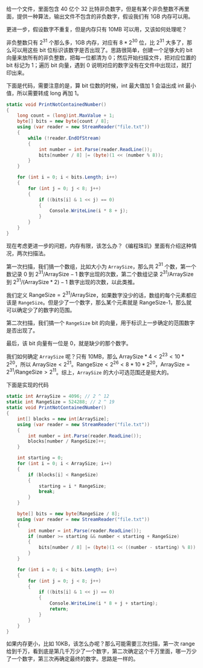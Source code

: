 给一个文件，里面包含 40 亿个 32 比特非负数字，但是有某个非负整数不再里面，提供一种算法，输出文件不包含的非负数字，假设我们有 1GB 内存可以用。

更进一步，假设数字不重复，但是内存只有 10MB 可以用，又该如何处理呢？

非负整数只有 $2^{31}$ 个那么多，1GB 内存，对应有 $8 * 2^{30}$ 位，比 $2^{31}$ 大多了，那么可以用这些 bit 位标识该数字是否出现了。思路很简单，创建一个足够大的 bit 向量来放所有的非负整数，把每一位都清为 0；然后开始扫描文件，把对应位置的 bit 标记为 1；遍历 bit 向量，遇到 0 说明对应的数字没有在文件中出现过，就打印出来。

下面是代码，需要注意的是，算 bit 位数的时候，int 最大值加 1 会溢出成 int 最小值，所以需要转成 long 再加 1。
``` csharp
static void PrintNotContainedNumber()
{
	long count = (long)int.MaxValue + 1;
	byte[] bits = new byte[count / 8];
	using (var reader = new StreamReader("file.txt"))
	{
		while (!reader.EndOfStream)
		{
			int number = int.Parse(reader.ReadLine());
			bits[number / 8] |= (byte)(1 << (number % 8));
		}
	}

	for (int i = 0; i < bits.Length; i++)
	{
		for (int j = 0; j < 8; j++)
		{
			if ((bits[i] & 1 << j) == 0)
			{
				Console.WriteLine(i * 8 + j);
			}
		}
	}
}
```

现在考虑更进一步的问题，内存有限，该怎么办？《编程珠玑》里面有介绍这种情况，两次扫描法。

第一次扫描，我们搞一个数组，比如大小为 `ArraySize`，那么共 $2^{31}$ 个数，第一个数记录 0 到 $2^{31}/\text{ArraySize} - 1$ 数字出现的次数，第二个数组记录 $2^{31}/\text{ArraySize}$ 到 $2^{31}/(\text{ArraySize} *2)-1$ 数字出现的次数，以此类推。

我们定义 $\text{RangeSize} = 2^{31}/\text{ArraySize}$，如果数字没少的话，数组的每个元素都应该是 `RangeSize`。但是少了一个数字，那么某个元素就是 RangeSize-1，那么就可以确定少了的数字的范围。

第二次扫描，我们搞一个 `RangeSize` bit 的向量，用于标识上一步确定的范围数字是否出现了。

最后，该 bit 向量有一位是 0，就是缺少的那个数字。

我们如何确定  `ArraySize` 呢？只有 10MB，那么 $\text{ArraySize} * 4 < 2^{23} < 10 * 2^{20}$，所以 $\text{ArraySize} < 2^{21}$。$\text{RangeSize} < 2^{26} < 8 * 10 * 2^{20}$，$\text{ArraySize}=2^{31}/\text{RangeSize}>2^{11}$。综上，`ArraySize` 的大小可选范围还是挺大的。

下面是实现的代码
``` csharp
static int ArraySize = 4096; // 2 ^ 12
static int RangeSize = 524288; // 2 ^ 19
static void PrintNotContainedNumber()
{
	int[] blocks = new int[ArraySize];
	using (var reader = new StreamReader("file.txt"))
	{
		int number = int.Parse(reader.ReadLine());
		blocks[number / RangeSize]++;
	}

	int starting = 0;
	for (int i = 0; i < ArraySize; i++)
	{
		if (blocks[i] < RangeSize)
		{
			starting = i * RangeSize;
			break;
		}
	}

	byte[] bits = new byte[RangeSize / 8];
	using (var reader = new StreamReader("file.txt"))
	{
		int number = int.Parse(reader.ReadLine());
		if (number >= starting && number < starting + RangeSize)
		{
			bits[number / 8] |= (byte)(1 << ((number - starting) % 8));
		}
	}

	for (int i = 0; i < bits.Length; i++)
	{
		for (int j = 0; j < 8; j++)
		{
			if ((bits[i] & 1 << j) == 0)
			{
				Console.WriteLine(i * 8 + j + starting);
				return;
			}
		}
	}
}
```

如果内存更小，比如 10KB，该怎么办呢？那么可能需要三次扫描，第一次 range 给到千万，看到底是第几千万少了一个数字，第二次确定这个千万里面，哪一万少了一个数字，第三次再确定最终的数字。思路是一样的。
